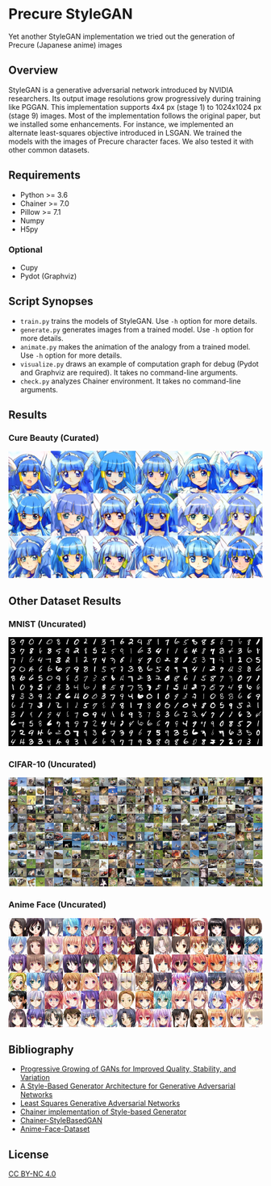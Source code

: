 # Precure StyleGAN

Yet another StyleGAN implementation we tried out the generation of Precure (Japanese anime) images

## Overview

StyleGAN is a generative adversarial network introduced by NVIDIA researchers.
Its output image resolutions grow progressively during training like PGGAN.
This implementation supports 4x4 px (stage 1) to 1024x1024 px (stage 9) images.
Most of the implementation follows the original paper, but we installed some enhancements.
For instance, we implemented an alternate least-squares objective introduced in LSGAN.
We trained the models with the images of Precure character faces.
We also tested it with other common datasets.

## Requirements

- Python >= 3.6
- Chainer >= 7.0
- Pillow >= 7.1
- Numpy
- H5py

### Optional

- Cupy
- Pydot (Graphviz)

## Script Synopses

- `train.py` trains the models of StyleGAN.
  Use `-h` option for more details.
- `generate.py` generates images from a trained model.
  Use `-h` option for more details.
- `animate.py` makes the animation of the analogy from a trained model.
  Use `-h` option for more details.
- `visualize.py` draws an example of computation graph for debug (Pydot and Graphviz are required).
  It takes no command-line arguments.
- `check.py` analyzes Chainer environment.
  It takes no command-line arguments.

## Results

### Cure Beauty (Curated)

![Cure Beauty](examples/beauty.png)

## Other Dataset Results

### MNIST (Uncurated)

![MNIST](examples/mnist.png)

### CIFAR-10 (Uncurated)

![CIFAR-10](examples/cifar-10.png)

### Anime Face (Uncurated)

![Anime Face](examples/anime.png)

## Bibliography

- [Progressive Growing of GANs for Improved Quality, Stability, and Variation](https://arxiv.org/abs/1710.10196)
- [A Style-Based Generator Architecture for Generative Adversarial Networks](https://arxiv.org/abs/1812.04948)
- [Least Squares Generative Adversarial Networks](https://arxiv.org/abs/1611.04076)
- [Chainer implementation of Style-based Generator](https://github.com/pfnet-research/chainer-stylegan)
- [Chainer-StyleBasedGAN](https://github.com/RUTILEA/Chainer-StyleBasedGAN)
- [Anime-Face-Dataset](https://github.com/Mckinsey666/Anime-Face-Dataset)

## License

[CC BY-NC 4.0](LICENSE)
